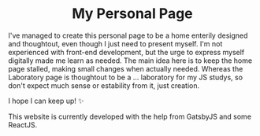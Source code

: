 <h1 align="center">
  My Personal Page
</h1>

I've managed to create this personal page to be a home enterily designed and thoughtout, even though I just need to present myself. I'm not experienced with front-end development, but the urge to express myself digitally made me learn as needed. The main idea here is to keep the home page stalled, making small changes when actually needed. Whereas the Laboratory page is thoughtout to be a ... laboratory for my JS studys, so don't expect much sense or estability from it, just creation.

I hope I can keep up! :sparkles:

This website is currently developed with the help from GatsbyJS and some ReactJS. 
